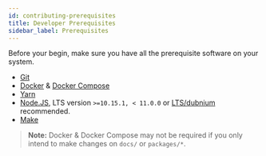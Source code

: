 ```yaml
---
id: contributing-prerequisites
title: Developer Prerequisites
sidebar_label: Prerequisites
---
```


Before your begin, make sure you have all the prerequisite software on your
system.

* [Git](https://git-scm.com/)
* [Docker](https://docs.docker.com/) &amp; [Docker
  Compose](https://docs.docker.com/compose/)
* [Yarn](https://yarnpkg.com/lang/en/docs/install/)
* [Node.JS](https://nodejs.org/en/download/), LTS version `>=10.15.1, < 11.0.0`
  or [LTS/dubnium](https://github.com/nodejs/Release#release-schedule)
  recommended.
* [Make](https://en.wikipedia.org/wiki/Make_(software))

> **Note:** Docker &amp; Docker Compose may not be required if you only intend
> to make changes on `docs/` or `packages/*`.
